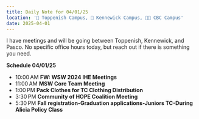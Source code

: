 ```yaml
---
title: Daily Note for 04/01/25
location: '🏫 Toppenish Campus, 🏫 Kennewick Campus, 🌃🏫 CBC Campus'
date: 2025-04-01
---
```

I have meetings and will be going between Toppenish, Kennewick, and Pasco. No specific office hours today, but reach out if there is something you need.

**Schedule 04/01/25**

- 10:00 AM **FW: WSW 2024 IHE Meetings**
- 11:00 AM **MSW Core Team Meeting**
- 1:00 PM **Pack Clothes for TC Clothing Distribution**
- 3:30 PM **Community of HOPE Coalition Meeting**
- 5:30 PM **Fall registration-Graduation applications-Juniors TC-During Alicia Policy Class**